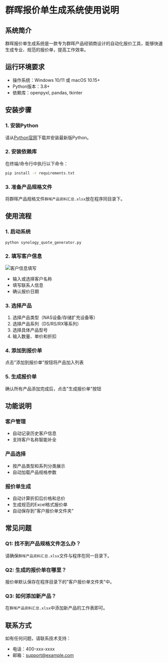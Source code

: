 # 群晖报价单生成系统使用说明

## 系统简介
群晖报价单生成系统是一款专为群晖产品经销商设计的自动化报价工具，能够快速生成专业、规范的报价单，提高工作效率。

## 运行环境要求
- 操作系统：Windows 10/11 或 macOS 10.15+
- Python版本：3.8+
- 依赖库：openpyxl, pandas, tkinter

## 安装步骤

### 1. 安装Python
请从[Python官网](https://www.python.org/downloads/)下载并安装最新版Python。

### 2. 安装依赖库
在终端/命令行中执行以下命令：
```bash
pip install -r requirements.txt
```

### 3. 准备产品规格文件
将群晖产品规格文件`群晖产品资料汇总.xlsx`放在程序同目录下。

## 使用流程

### 1. 启动系统
```bash
python synology_quote_generator.py
```

### 2. 填写客户信息
![客户信息填写](产品图片/客户信息示例.png)
- 输入或选择客户名称
- 填写联系人信息
- 确认报价日期

### 3. 选择产品
1. 选择产品类型（NAS设备/存储扩充设备等）
2. 选择产品系列（DS/RS/RX等系列）
3. 选择具体产品型号
4. 输入数量、单价和折扣

### 4. 添加到报价单
点击"添加到报价单"按钮将产品加入列表

### 5. 生成报价单
确认所有产品添加完成后，点击"生成报价单"按钮

## 功能说明

### 客户管理
- 自动记录历史客户信息
- 支持客户名称智能补全

### 产品选择
- 按产品类型和系列分类展示
- 自动加载产品规格参数

### 报价单生成
- 自动计算折扣后价格和总价
- 生成规范的Excel格式报价单
- 自动保存到"客户报价单文件夹"

## 常见问题

### Q1: 找不到产品规格文件怎么办？
请确保`群晖产品资料汇总.xlsx`文件与程序在同一目录下。

### Q2: 生成的报价单在哪里？
报价单默认保存在程序目录下的"客户报价单文件夹"中。

### Q3: 如何添加新产品？
在`群晖产品资料汇总.xlsx`中添加新产品的工作表即可。

## 联系方式
如有任何问题，请联系技术支持：
- 电话：400-xxx-xxxx
- 邮箱：support@example.com
